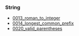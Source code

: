 ### String
- [0013_roman_to_integer](../src/0013_roman_to_integer.cpp)
- [0014_longest_common_prefix](../src/0014_longest_common_prefix.cpp)
- [0020_valid_parentheses](../src/0020_valid_parentheses.cpp)